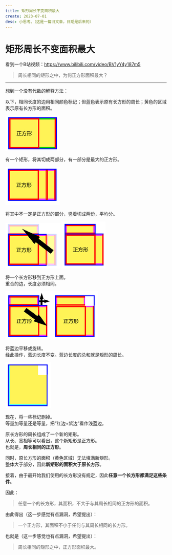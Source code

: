 ```yaml
---
title: 矩形周长不变面积最大
create: 2023-07-01
desc: 小思考。（这是一篇旧文章，日期是后来的）
---
```


# 矩形周长不变面积最大

看到一个B站视频：<https://www.bilibili.com/video/BV1yY4y187m5>

> 周长相同的矩形之中，为何正方形面积最大？

----

想到一个没有代数的解释方法：

以下，相同长度的边用相同颜色标记；但蓝色表示原有长方形的周长；黄色的区域表示原有长方形的面积。

![](../assets/rect1.png)

有一个矩形，将其切成两部分，有一部分是最大的正方形。

![](../assets/rect2.png)

将其中不一定是正方形的部分，竖着切成两份，平均分。

![](../assets/rect30.png) ![](../assets/rect3.png)

将一个长方形移到正方形上面。  
重合的边，长度必须相同。

![](../assets/rect4.png)

将蓝边平移或旋转。  
经此操作，蓝边长度不变。蓝边长度的总和就是矩形的周长。

![](../assets/rect5.png)

现在，将一些标记删掉。  
等量加等量还是等量，把“红边+紫边”看作浅蓝边。

原长方形的周长组成了一个新的矩形。  
从长、宽相等可以看出，这个新矩形是正方形。  
也就是，**周长相同的正方形**。

同时，原长方形的面积（黄色区域）无法填满新矩形。  
整体大于部分，因此**新矩形的面积大于原长方形**。

接着，由于最开始我们使用的长方形没有规定，因此**任意一个长方形都满足这些条件**。

因此：

> 任意一个的长方形，其面积，不大于与其周长相同的正方形的面积。

由此得出（这一步感觉有点漏洞，希望提出）：

> 一个正方形，其面积不小于任何与其周长相同的长方形。

也就是（这一步感觉也有点漏洞，希望提出）：

> 周长相同的矩形之中，正方形面积最大。